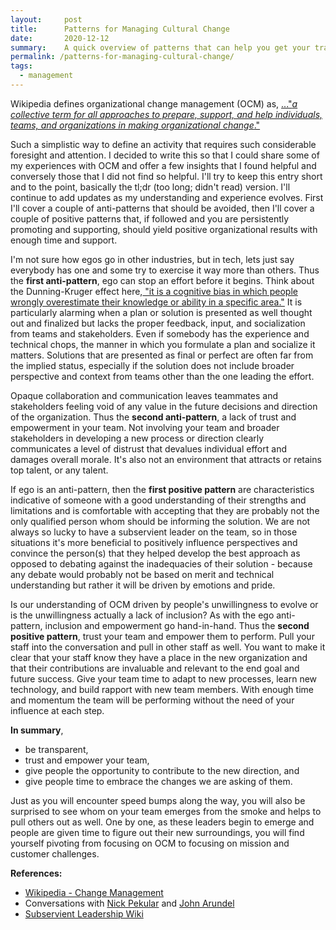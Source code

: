 ```yaml
---
layout:     post
title:      Patterns for Managing Cultural Change
date:       2020-12-12
summary:    A quick overview of patterns that can help you get your transformation ideas off on the right track. 
permalink: /patterns-for-managing-cultural-change/
tags:
  - management
---
```


Wikipedia defines organizational change management (OCM) as, <a href="https://en.wikipedia.org/wiki/Change_management" target="_blank">..."<i>a collective term for all approaches to prepare, support, and help individuals, teams, and organizations in making organizational change</i>."</a>

Such a simplistic way to define an activity that requires such considerable foresight and attention. I decided to write this so that I could share some of my experiences with OCM and offer a few insights that I found helpful and conversely those that I did not find so helpful. I'll try to keep this entry short and to the point, basically the tl;dr (too long; didn't read) version. I'll continue to add updates as my understanding and experience evolves. First I'll cover a couple of anti-patterns that should be avoided, then I'll cover a couple of positive patterns that, if followed and you are persistently promoting and supporting, should yield positive organizational results with enough time and support. 

I'm not sure how egos go in other industries, but in tech, lets just say everybody has one and some try to exercise it way more than others. Thus the <strong>first anti-pattern</strong>, ego can stop an effort before it begins. Think about the Dunning-Kruger effect here,<a href="https://www.psychologytoday.com/us/basics/dunning-kruger-effect#:~:text=The%20Dunning%2DKruger%20effect%20is,accurately%20assessing%20their%20own%20skills." target="_blank"> "it is a cognitive bias in which people wrongly overestimate their knowledge or ability in a specific area."</a> It is particularly alarming when a plan or solution is presented as well thought out and finalized but lacks the proper feedback, input, and socialization from teams and stakeholders. Even if somebody has the experience and technical chops, the manner in which you formulate a plan and socialize it matters. Solutions that are presented as final or perfect are often far from the implied status, especially if the solution does not include broader perspective and context from teams other than the one leading the effort.

Opaque collaboration and communication leaves teammates and stakeholders feeling void of any value in the future decisions and direction of the organization. Thus the <strong>second anti-pattern</strong>, a lack of trust and empowerment in your team. Not involving your team and broader stakeholders in developing a new process or direction clearly communicates a level of distrust that devalues individual effort and damages overall morale. It's also not an environment that attracts or retains top talent, or any talent.

If ego is an anti-pattern, then the <strong> first positive pattern</strong> are characteristics indicative of someone with a good understanding of their strengths and limitations and is comfortable with accepting that they are probably not the only qualified person whom should be informing the solution. We are not always so lucky to have a subservient leader on the team, so in those situations it's more beneficial to positively influence perspectives and convince the person(s) that they helped develop the best approach as opposed to debating against the inadequacies of their solution - because any debate would probably not be based on merit and technical understanding but rather it will be driven by emotions and pride.

Is our understanding of OCM driven by people's unwillingness to evolve or is the unwillingness actually a lack of inclusion? As with the ego anti-pattern, inclusion and empowerment go hand-in-hand. Thus the <strong>second positive pattern</strong>, trust your team and empower them to perform. Pull your staff into the conversation and pull in other staff as well. You want to make it clear that your staff know they have a place in the new organization and that their contributions are invaluable and relevant to the end goal and future success. Give your team time to adapt to new processes, learn new technology, and build rapport with new team members. With enough time and momentum the team will be performing without the need of your influence at each step. 

<strong>In summary</strong>,
<ul>
    <li>be transparent,</li> 
    <li>trust and empower your team,</li>  
    <li>give people the opportunity to contribute to the new direction, and </li> 
    <li>give people time to embrace the changes we are asking of them.</li></ul>
    

Just as you will encounter speed bumps along the way, you will also be surprised to see whom on your team emerges from the smoke and helps to pull others out as well. One by one, as these leaders begin to emerge and people are given time to figure out their new surroundings, you will find yourself pivoting from focusing on OCM to focusing on mission and customer challenges. 



<strong>References:</strong>
<ul>
	<li><a href="https://en.wikipedia.org/wiki/Change_management">Wikipedia - Change Management</a></li>
	<li>Conversations with <a href="mailto:npekular@gmail.com">Nick Pekular</a> and <a href="https://bitfieldconsulting.com">John Arundel</a></li>
	<li><a href="https://en.wikipedia.org/wiki/Servant_leadership" target="_blank">Subservient Leadership Wiki</a>
	</li></ul>
